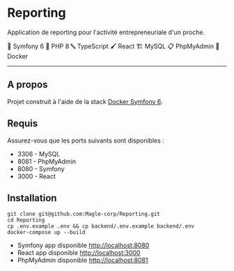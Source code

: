 # Reporting

Application de reporting pour l'activité entrepreneuriale d'un proche.

🎼 Symfony 6  🚀 PHP 8  🔤 TypeScript 🖌 React 🏗 MySQL  📋 PhpMyAdmin  🐋 Docker

___

## A propos

Projet construit à l'aide de la stack [Docker Symfony 6](https://github.com/Magle-corp/Docker-Symfony-6).

## Requis

Assurez-vous que les ports suivants sont disponibles :
- 3306 - MySQL
- 8081 - PhpMyAdmin
- 8080 - Symfony
- 3000 - React

## Installation

```shell
git clone git@github.com:Magle-corp/Reporting.git
cd Reporting
cp .env.example .env && cp backend/.env.example backend/.env
docker-compose up --build
```

- Symfony app disponible [http://localhost:8080](http://localhost:8080)
- React app disponible [http://localhost:3000](http://localhost:3000)
- PhpMyAdmin disponible [http://localhost:8081](http://localhost:8081)
